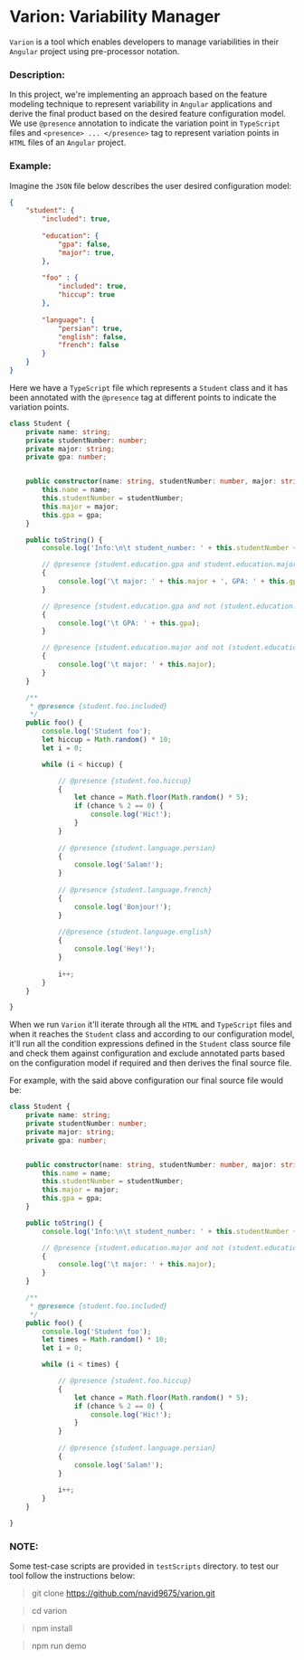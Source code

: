 # Varion: Variability Manager
`Varion` is a tool which enables developers to manage variabilities in their `Angular` project using pre-processor notation.


### Description:
In this project, we're implementing an approach based on the feature modeling technique to represent variability in ‍‍`Angular` applications and derive the final product based on the desired feature configuration model. We use `@presence` annotation to indicate the variation point in `TypeScript` files and `<presence> ... </presence>` tag to represent variation points in `HTML` files of an `Angular` project.

### Example:

Imagine the `JSON` file below describes the user desired configuration model:

```json
{
    "student": {
        "included": true,
        
        "education": {
            "gpa": false, 
            "major": true, 
        },
        
        "foo" : {
            "included": true,
            "hiccup": true
        },
        
        "language": {
            "persian": true,
            "english": false,
            "french": false
        }    
    }
}
```

Here we have a `TypeScript` file which represents a `Student` class and it has been annotated with the `@presence` tag at different points to indicate the variation points.


```TypeScript
class Student {
    private name: string;
    private studentNumber: number;
    private major: string;
    private gpa: number;


    public constructor(name: string, studentNumber: number, major: string, gpa: number) {
        this.name = name;
        this.studentNumber = studentNumber;
        this.major = major;
        this.gpa = gpa;
    }

    public toString() {
        console.log('Info:\n\t student_number: ' + this.studentNumber + '\n\t name: ' + this.name);

        // @presence {student.education.gpa and student.education.major}
        {
            console.log('\t major: ' + this.major + ', GPA: ' + this.gpa);
        }

        // @presence {student.education.gpa and not (student.education.major)}
        {
            console.log('\t GPA: ' + this.gpa);
        }

        // @presence {student.education.major and not (student.education.gpa)}
        {
            console.log('\t major: ' + this.major);
        }
    }

    /**
     * @presence {student.foo.included}
     */
    public foo() {
        console.log('Student foo');
        let hiccup = Math.random() * 10;
        let i = 0;

        while (i < hiccup) {

            // @presence {student.foo.hiccup}
            {
                let chance = Math.floor(Math.random() * 5);
                if (chance % 2 == 0) {
                    console.log('Hic!');
                }
            }
            
            // @presence {student.language.persian}
            {
                console.log('Salam!');
            }
            
            // @presence {student.language.french}
            {
                console.log('Bonjour!');
            }
            
            //@presence {student.language.english}
            {
                console.log('Hey!');
            }
            
            i++;
        }
    }

}
```
When we run `Varion` it'll iterate through all the `HTML` and `TypeScript` files and when it reaches the `Student` class and according to our configuration model, it'll run all the condition expressions defined in the `Student` class source file and check them against configuration and exclude annotated parts based on the configuration model if required and then derives the final source file.

For example, with the said above configuration our final source file would be:

```TypeScript
class Student {
    private name: string;
    private studentNumber: number;
    private major: string;
    private gpa: number;


    public constructor(name: string, studentNumber: number, major: string, gpa: number) {
        this.name = name;
        this.studentNumber = studentNumber;
        this.major = major;
        this.gpa = gpa;
    }

    public toString() {
        console.log('Info:\n\t student_number: ' + this.studentNumber + '\n\t name: ' + this.name);

        // @presence {student.education.major and not (student.education.gpa)}
        {
            console.log('\t major: ' + this.major);
        }
    }

    /**
     * @presence {student.foo.included}
     */
    public foo() {
        console.log('Student foo');
        let times = Math.random() * 10;
        let i = 0;

        while (i < times) {

            // @presence {student.foo.hiccup}
            {
                let chance = Math.floor(Math.random() * 5);
                if (chance % 2 == 0) {
                    console.log('Hic!');
                }
            }
            
            // @presence {student.language.persian}
            {
                console.log('Salam!');
            }
            
            i++;
        }
    }

}
```

### NOTE:
Some test-case scripts are provided in `testScripts` directory. to test our tool follow the instructions below:

> git clone https://github.com/navid9675/varion.git

> cd varion 

> npm install

> npm run demo
